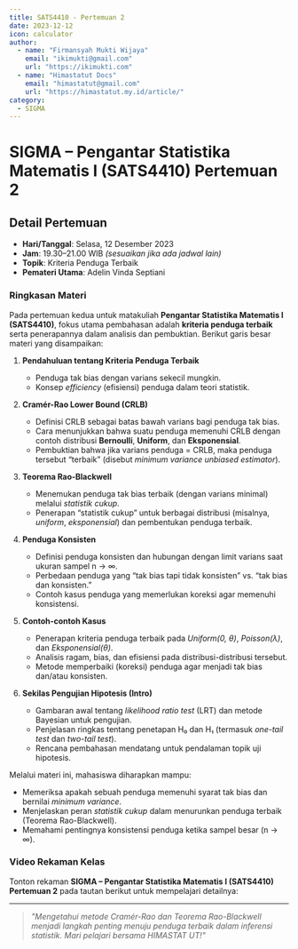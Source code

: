 ```yaml
--- 
title: SATS4410 - Pertemuan 2
date: 2023-12-12
icon: calculator
author:
  - name: "Firmansyah Mukti Wijaya"
    email: "ikimukti@gmail.com"
    url: "https://ikimukti.com"
  - name: "Himastatut Docs"
    email: "himastatut@gmail.com"
    url: "https://himastatut.my.id/article/"
category:
  - SIGMA
--- 
```


# SIGMA – Pengantar Statistika Matematis I (SATS4410) Pertemuan 2

## Detail Pertemuan

- **Hari/Tanggal**: Selasa, 12 Desember 2023  
- **Jam**: 19.30–21.00 WIB *(sesuaikan jika ada jadwal lain)*  
- **Topik**: Kriteria Penduga Terbaik  
- **Pemateri Utama**: Adelin Vinda Septiani

### Ringkasan Materi
Pada pertemuan kedua untuk matakuliah **Pengantar Statistika Matematis I (SATS4410)**, fokus utama pembahasan adalah **kriteria penduga terbaik** serta penerapannya dalam analisis dan pembuktian. Berikut garis besar materi yang disampaikan:

1. **Pendahuluan tentang Kriteria Penduga Terbaik**  
   - Penduga tak bias dengan varians sekecil mungkin.
   - Konsep *efficiency* (efisiensi) penduga dalam teori statistik.

2. **Cramér-Rao Lower Bound (CRLB)**  
   - Definisi CRLB sebagai batas bawah varians bagi penduga tak bias.  
   - Cara menunjukkan bahwa suatu penduga memenuhi CRLB dengan contoh distribusi **Bernoulli**, **Uniform**, dan **Eksponensial**.  
   - Pembuktian bahwa jika varians penduga = CRLB, maka penduga tersebut “terbaik” (disebut *minimum variance unbiased estimator*).

3. **Teorema Rao-Blackwell**  
   - Menemukan penduga tak bias terbaik (dengan varians minimal) melalui *statistik cukup*.  
   - Penerapan “statistik cukup” untuk berbagai distribusi (misalnya, *uniform*, *eksponensial*) dan pembentukan penduga terbaik.

4. **Penduga Konsisten**  
   - Definisi penduga konsisten dan hubungan dengan limit varians saat ukuran sampel n → ∞.  
   - Perbedaan penduga yang “tak bias tapi tidak konsisten” vs. “tak bias dan konsisten.”  
   - Contoh kasus penduga yang memerlukan koreksi agar memenuhi konsistensi.

5. **Contoh-contoh Kasus**  
   - Penerapan kriteria penduga terbaik pada *Uniform(0, θ)*, *Poisson(λ)*, dan *Eksponensial(θ)*.  
   - Analisis ragam, bias, dan efisiensi pada distribusi-distribusi tersebut.  
   - Metode memperbaiki (koreksi) penduga agar menjadi tak bias dan/atau konsisten.

6. **Sekilas Pengujian Hipotesis (Intro)**  
   - Gambaran awal tentang *likelihood ratio test* (LRT) dan metode Bayesian untuk pengujian.  
   - Penjelasan ringkas tentang penetapan H₀ dan H₁ (termasuk *one-tail test* dan *two-tail test*).  
   - Rencana pembahasan mendatang untuk pendalaman topik uji hipotesis.

Melalui materi ini, mahasiswa diharapkan mampu:
- Memeriksa apakah sebuah penduga memenuhi syarat tak bias dan bernilai *minimum variance*.  
- Menjelaskan peran *statistik cukup* dalam menurunkan penduga terbaik (Teorema Rao-Blackwell).  
- Memahami pentingnya konsistensi penduga ketika sampel besar (n → ∞).  

### Video Rekaman Kelas
Tonton rekaman **SIGMA – Pengantar Statistika Matematis I (SATS4410) Pertemuan 2** pada tautan berikut untuk mempelajari detailnya:

<VidStack
  src="https://www.youtube.com/watch?v=cHxq84UAa2I"
  title="SIGMA - Pengantar Statistika Matematis I (SATS4410) Pertemuan 2"
/>

--- 

> *"Mengetahui metode Cramér-Rao dan Teorema Rao-Blackwell menjadi langkah penting menuju penduga terbaik dalam inferensi statistik. Mari pelajari bersama HIMASTAT UT!"*
